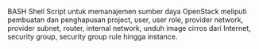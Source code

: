 BASH Shell Script untuk memanajemen sumber daya OpenStack meliputi pembuatan dan penghapusan project, user, user role, provider network, provider subnet, router, internal network, unduh image cirros dari Internet, security group, security group rule hingga instance.
